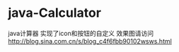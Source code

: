 # java-Calculator
java计算器 实现了icon和按钮的自定义 效果图请访问
http://blog.sina.com.cn/s/blog_c4f6fbb90102wsws.html
